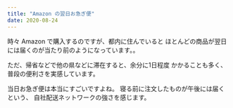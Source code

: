 ```yaml
---
title: "Amazon の翌日お急ぎ便"
date: 2020-08-24
---
```


時々 Amazon で購入するのですが、都内に住んでいると
ほとんどの商品が翌日には届くのが当たり前のようになっています。。

ただ、帰省などで他の県などに滞在すると、余分に1日程度
かかることも多く、普段の便利さを実感しています。

当日お急ぎ便は本当にすごいですよね。
寝る前に注文したものが午後には届くという、
自社配送ネットワークの強さを感じます。

